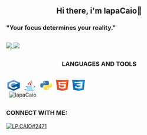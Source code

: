 
<!--
**lapaCaio/lapaCaio** is a ✨ _special_ ✨ repository because its `README.md` (this file) appears on your GitHub profile.

Here are some ideas to get you started:

- 🔭 I’m currently working on ...
- 🌱 I’m currently learning ...
- 👯 I’m looking to collaborate on ...
- 🤔 I’m looking for help with ...
- 💬 Ask me about ...
- 📫 How to reach me: ...
- 😄 Pronouns: ...
- ⚡ Fun fact: ...
-->
<!--APRESENTATION-->
<div>
  <h2 align="center">Hi there, i'm lapaCaio👋</h2>
  <h3>"Your focus determines your reality."</h3>
</div>

##

<!--GITHUB STATS-->
<div>
  <a href="https://github.com/lapaCaio">
  <img height="180em" src="https://github-readme-stats.vercel.app/api?username=lapaCaio&show_icons=true&theme=dracula&include_all_commits=true&count_private=true"/>
  <img height="180em" src="https://github-readme-stats.vercel.app/api/top-langs/?username=lapaCaio&layout=compact&langs_count=16&theme=dracula"/>
  </a>
</div>

##

<div style="display: inline_block">
  <div align="center">
    <h3>LANGUAGES AND TOOLS</h3>
  </div>
  <br>
  <img align="center" alt="C" height="30" width="40" src="https://raw.githubusercontent.com/devicons/devicon/master/icons/c/c-original.svg">
  <img align="center" alt="Java" height="30" width="40" src="https://raw.githubusercontent.com/devicons/devicon/master/icons/java/java-original.svg">
  <img align="center" alt="Python" height="30" width="40" src="https://raw.githubusercontent.com/devicons/devicon/master/icons/python/python-original.svg">
  <img align="center" alt="HTML" height="30" width="40" src="https://raw.githubusercontent.com/devicons/devicon/master/icons/html5/html5-original.svg">
  <img align="center" alt="CSS" height="30" width="40" src="https://raw.githubusercontent.com/devicons/devicon/master/icons/css3/css3-original.svg">
</div>

<div>
  &nbsp;
  <img align="center" alt="lapaCaio" src="https://github-readme-stats.vercel.app/api?username=lapaCaio&theme=dracula&show_icons=true&locale=en"/>
</div>

##
<div>
  <h3 align="left">CONNECT WITH ME:</h3>
  <div align="left">
    <a href="https://discord.gg/LP.CAIO#2471" target="blank">
      <img align="center" alt="LP.CAIO#2471" src="https://raw.githubusercontent.com/rahuldkjain/github-profile-readme-generator/master/src/images/icons/Social/discord.svg" height="30" width="40" />
    </a>
  </div>
</div>
